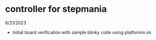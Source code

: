 # controller for stepmania
6/21/2023 
 - Initial board verification with sample blinky code using platformio.ini
